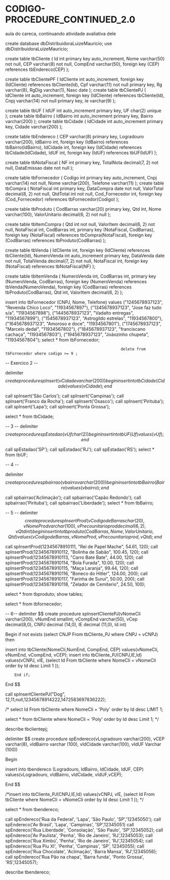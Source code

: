 # CODIGO-PROCEDURE_CONTINUED_2.0
aula do careca, continuando atividade avaliativa dele

create database dbDistribuidoraLuizeMauricio;
use dbDistribuidoraLuizeMauricio;

create table tbCliente (
	Id int primary key auto_increment,
	Nome varchar(50) not null,
    CEP varchar(8) not null,
    CompEnd varchar(50),
    foreign key (CEP) references tbEndereco(CEP)
);

create table tbClientePF (
	IdCliente int auto_increment,
    foreign key (IdCliente) references tbCliente(Id),
	Cpf varchar(11) not null primary key,
	Rg varchar(8),
	RgDig varchar(1),
    Nasc date
);
create table tbClientePJ (
	IdCliente int auto_increment,
    foreign key (IdCliente) references tbCliente(Id),
	Cnpj varchar(14) not null primary key,
    Ie varchar(9)
);

create table tbUF (
	IdUF int auto_increment primary key,
    UF char(2) unique
);
create table tbBairro (
	IdBairro int auto_increment primary key,
    Bairro varchar(200)
);
create table tbCidade (
	IdCidade int auto_increment primary key,
    Cidade varchar(200)
);

create table tbEndereco (
	CEP varchar(8) primary key,
    Logradouro varchar(200),
    IdBairro int,
    foreign key (IdBairro) references tbBairro(IdBairro),
    IdCidade int,
    foreign key (IdCidade) references tbCidade(IdCidade),
    IdUF int,
    foreign key (IdUF) references tbUF(IdUF)
);

create table tbNotaFiscal (
	NF int primary key,
    TotalNota decimal(7, 2) not null,
    DataEmissao date not null
);

create table tbFornecedor (
	Codigo int primary key auto_increment,
    Cnpj varchar(14) not null,
    Nome varchar(200),
    Telefone varchar(11)
);
create table tbCompra (
	NotaFiscal int primary key,
    DataCompra date not null,
    ValorTotal decimal(8, 2) not null,
    QtdTotal int not null,
    Cod_Fornecedor int,
    foreign key (Cod_Fornecedor) references tbFornecedor(Codigo) 
);

create table tbProduto (
	CodBarras varchar(20) primary key,
	Qtd int,
	Nome varchar(100),
    ValorUnitario decimal(6, 2) not null
);

create table tbItemCompra (
	Qtd int not null,
    ValorItem decimal(6, 2) not null,
    NotaFiscal int,
    CodBarras int,
    primary key (NotaFiscal, CodBarras),
    foreign key (NotaFiscal) references tbCompra(NotaFiscal),
    foreign key (CodBarras) references tbProduto(CodBarras)
);

create table tbVenda (
	IdCliente int,
    foreign key (IdCliente) references tbCliente(Id),
	NumeroVenda int auto_increment primary key,
    DataVenda date not null,
	TotalVenda decimal(7, 2) not null,
    NotaFiscal int,
    foreign key (NotaFiscal) references tbNotaFiscal(NF)
);

create table tbItemVenda (
	NumeroVenda int,
    CodBarras int,
	primary key (NumeroVenda, CodBarras),
    foreign key (NumeroVenda) references tbVenda(NumeroVenda),
    foreign key (CodBarras) references tbProduto(CodBarras),
	Qtd int,
    ValorItem decimal(6, 2)
);

insert into tbFornecedor (CNPJ, Nome, Telefone) values ("1245678937123", "Revenda Chico Loco", "11934567897"),
													   ("1345678937123", "Jose faz tudo s/a", "11934567898"),
                                                       ("1445678937123", "Vadalto entregas", "11934567899"),
                                                       ("1545678937123", "Astrogildo estrelas", "11934567800"),
                                                       ("1645678937123", "Amoroso e doce", "11934567801"),
                                                       ("1745678937123", "Marcelo dedal", "11934567802"),
                                                       ("1845678937123", "franciscano cachaça", "11934567803"),
                                                       ("1945678937123", "Joãozinho chupeta", "11934567804");
                                                       select * from tbFornecedor;
                                                       
                                                       delete from tbFornecedor where codigo >= 9 ;
                                                       
                                                       
-- Exercico 2 -- 

delimiter $$
create procedure spInsert(vCidade varchar(200))
begin
insert into tbCidade(Cidade)
values(vCidade);
end $$

  
call spInsert('São Carlos');
call spInsert('Campinas');
call spInsert('Franco da Rocha');
call spInsert('Osasco');
call spInsert('Pirituba'); 
call spInsert('Lapa');
call spInsert('Ponta Grossa');

 select * from tbCidade;
 
 -- 3 --
 delimiter $$
create procedure spEstadao(vUf char(2))
begin
insert into tbUF(Uf)
values(vUf);
end $$

call spEstadao('SP');
call spEstadao('RJ');
call spEstadao('RS');
select * from tbUF;
 
 -- 4 --
 
delimiter $$
create procedure spbairrao(vbairro varchar(200))
begin
insert into tbBairro(Bairro)
values(vbairro);
end $$

call spbairrao('Aclimação');
call spbairrao('Capão Redondo');
call spbairrao('Pirituba');
call spbairrao('Liberdade');
select * from tbBairro;
 
-- 5 -- 
delimiter $$
create procedure spInsertProd(vCodigodeBarras char(20), vNomeProd varchar(100), vPrecounitarioprod decimal(6,2), vQtd int)
begin
	insert into tbproduto(CodBarras, Nome, ValorUnitario, Qtd) values (vCodigodeBarras, vNomeProd, vPrecounitarioprod, vQtd);
end
$$

call spInsertProd(12345678910111, "Rei de Papel Mache", 54.61, 120);
call spInsertProd(12345678910112, "Bolinha de Sabão", 100.45, 120);
call spInsertProd(12345678910113, "Carro Bate Bate", 44.00, 120);
call spInsertProd(12345678910114, "Bola Furada", 10.00, 120);
call spInsertProd(12345678910115, "Maça Laranja", 99.44, 120);
call spInsertProd(12345678910116, "Boneco do Hitler", 124.00, 200);
call spInsertProd(12345678910117, "Farinha de Surui", 50.00, 200);
call spInsertProd(12345678910118, "Zelador de Cemiterio", 24.50, 100);

select * from tbproduto;
show tables;

select * from tbfornecedor;

-- 6--
delimiter $$
create procedure spInsertClientePJ(vNomeCli varchar(200), vNumEnd smallint, vCompEnd varchar(50), 
vCep decimal(8,0), CNPJ decimal (14,0), IE decimal (11,0), Id int)

Begin
if not exists (select CNJP From tbCliente_PJ where CNPJ = vCNPJ) then
        
insert into tbCliente(NomeCli,NumEnd, CompEnd, CEP)
	values(vNomeCli, vNumEnd, vCompEnd, vCEP);
insert into tbCliente_PJ(CNPJ,IE,Id)
	values(vCNPJ, vIE, (select Id From tbCliente where NomeCli = vNomeCli order by Id desc Limit 1 ));
    
		End if;
End $$

call spInsertClientePJ("Dog", 12,11,null,12345678914222,1472583697836222);


/*
select Id From tbCliente where NomeCli = 'Poly' order by Id desc LIMIT 1;

select * from tbCliente where NomeCli = 'Poly' order by Id desc Limit 1; 
 */

describe tbclientepj;

delimiter $$
create procedure spEndereco(vLogradouro varchar(200), vCEP varchar(8), vIdBairro varchar (100), vIdCidade varchar(100), vIdUF Varchar (100))

Begin
	
insert into tbendereco (Logradouro, IdBairro, IdCidade, IdUF, CEP)
	values(vLogradouro, vIdBairro, vIdCidade, vIdUF,vCEP);
    
End $$

    
/*insert into tbCliente_PJ(CNPJ,IE,Id)
	values(vCNPJ, vIE, (select Id From tbCliente where NomeCli = vNomeCli order by Id desc Limit 1 ));
  */   
  
  select * from tbendereco;
  
  
call spEndereco('Rua da Federal', 'Lapa', 'São Paulo', 'SP','12345050');
call spEndereco('Av Brasil', 'Lapa', 'Campinas', 'SP',12345051)
call spEndereco('Rua Liberdade', 'Consolação', 'São Paulo', 'SP',12345052);
call spEndereco('Av Paulista', 'Penha', 'Rio de Janeiro', 'RJ',12345053);
call spEndereco('Rua Ximbú', 'Penha', 'Rio de Janeiro', 'RJ',12345054);
call spEndereco('Rua Piu XI', 'Penha', 'Campinas', 'SP', 12345055);
call spEndereco('Rua Chocolate', 'Aclimação', 'Barra Mansa', 'RJ',12345056);
call spEndereco('Rua Pão na chapa', 'Barra funda', 'Ponto Grossa', 'RS',12345057);

describe tbendereco;
